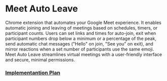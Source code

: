 # Meet Auto Leave
Chrome extension that automates your Google Meet experience. It enables automatic joining and leaving of meetings based on schedules, timers, or participant counts. Users can set links and times for auto-join, exit when participant numbers drop below a minimum or a percentage of the peak, send automatic chat messages ("Hello" on join, "See you" on exit), and mirror reactions when a set number of participants use the same emoji. Meet Auto Leave streamlines virtual meetings with a user-friendly interface and secure, minimal permissions.


### [Implementantion Plan](docs/implementation-plan.md)